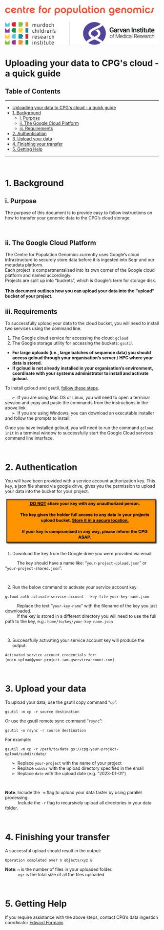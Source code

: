 ![CPG Logo](seqr_metadata_templates/images/cpg_logo_1280x329.png)

# Uploading your data to CPG's cloud - a quick guide

## Table of Contents <!-- omit from toc -->
---
- [Uploading your data to CPG's cloud - a quick guide](#uploading-your-data-to-cpgs-cloud---a-quick-guide)
- [1. Background](#1-background)
  - [i. Purpose](#i-purpose)
  - [ii. The Google Cloud Platform](#ii-the-google-cloud-platform)
  - [iii. Requirements](#iii-requirements)
- [2. Authentication](#2-authentication)
- [3. Upload your data](#3-upload-your-data)
- [4. Finishing your transfer](#4-finishing-your-transfer)
- [5. Getting Help](#5-getting-help)


---

<br />

# 1. Background
## i. Purpose

The purpose of this document is to provide easy to follow instructions on how to transfer your genomic data to the CPG’s cloud storage.

<br />

## ii. The Google Cloud Platform

The Centre for Population Genomics currently uses Google’s cloud infrastructure to securely store data before it is ingested into Seqr and our metadata platform.<br />
Each project is compartmentalised into its own corner of the Google cloud platform and named accordingly. <br />Projects are split up into “buckets”, which is Google’s term for storage disk. <br /> <br />
**This document outlines how you can upload your data into the “upload” bucket of your project.**

## iii. Requirements

To successfully upload your data to the cloud bucket, you will need to install two services using the command line.

1.	The Google cloud service for accessing the cloud: `gcloud`
2.	The Google storage utility for accessing the buckets: `gsutil`

-	**For large uploads (i.e., large batches of sequence data) you should access gcloud through your organisation’s server / HPC where your data is stored.**
-	**If gcloud is not already installed in your organisation’s environment, coordinate with your systems administrator to install and activate gcloud.**

To install gcloud and gsutil, [follow these steps](https://cloud.google.com/sdk/docs/downloads-interactive#linux-mac).

&emsp;&ensp;➢	&nbsp;If you are using Mac OS or Linux, you will need to open a terminal session and copy and paste the commands from the instructions in the above link.<br />
&emsp;&ensp;➢	&nbsp;If you are using Windows, you can download an executable installer and follow the prompts to install.

Once you have installed gcloud, you will need to run the command `gcloud init` in a terminal window to successfully start the Google Cloud services command line interface.

<br />

# 2. Authentication
You will have been provided with a service account authorization key. This key, a json file shared via google drive, gives you the permission to upload your data into the bucket for your project.
<br />

![Warning](seqr_metadata_templates/images/key_warning.png)

1.	Download the key from the Google drive you were provided via email.

&emsp;&emsp;&ensp;&nbsp;The key should have a name like:
“`your-project-upload.json`” or “`your-project-shared.json`”.

<br />

2.	Run the below command to activate your service account key.
```shell
gcloud auth activate-service-account --key-file your-key-name.json
```

&emsp;&emsp;&ensp; Replace the text “`your-key-name`” with the filename of the key you just downloaded. <br />
&emsp;&emsp;&ensp; If the key is stored in a different directory you will need to use the full path to the key, e.g.: `home/to/key/your-key-name.json`

<br />

3.	Successfully activating your service account key will produce the output:

```
Activated service account credentials for:
[main-upload@your-project.iam.gserviceaccount.com]
```

<br />

# 3. Upload your data

To upload your data, use the gsutil copy command “`cp`”:
```
gsutil -m cp -r source destination
```

Or use the gsutil remote sync command “`rsync`”:
```
gsutil -m rsync -r source destination
```

For example:
```
gsutil -m cp -r /path/to/data gs://cpg-your-project-upload/subdir/date/
```

&emsp;&ensp;➢	&nbsp;Replace `your-project` with the name of your project <br />
&emsp;&ensp;➢	&nbsp;Replace `subdir` with the upload directory specified in the email<br />
&emsp;&ensp;➢	&nbsp;Replace `date` with the upload date (e.g. “2023-01-01”)

<br />

**Note**:	Include the `-m` flag to upload your data faster by using parallel processing. <br />
&emsp;&emsp;&ensp;&ensp;Include the `-r` flag to recursively upload all directories in your data folder.

<br />

# 4. Finishing your transfer
A successful upload should result in the output:
```
Operation completed over n objects/xyz B
```

**Note**:	`n` is the number of files in your uploaded folder. <br />
&emsp;&emsp;&ensp;&ensp;`xyz` is the total size of all the files uploaded

<br />

# 5. Getting Help
If you require assistance with the above steps, contact CPG’s data ingestion coordinator [Edward Formaini](mailto:edward.formaini@populationgenomics.org.au)
